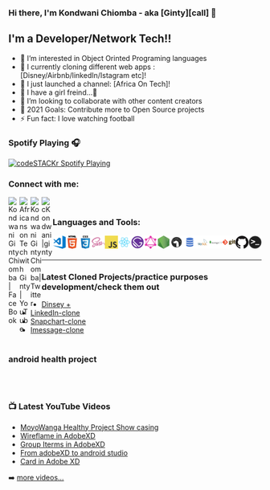 ### Hi there, I'm Kondwani Chiomba - aka [Ginty][call] 👋

## I'm a Developer/Network Tech!!

- 👀 I’m interested in Object Orinted Programing languages
- 🔭 I currently cloning different web apps : [Disney/Airbnb/linkedIn/Istagram etc]!
- 🔭 I just launched a channel: [Africa On Tech]!
- 🌱 I have a girl freind...🤣
- 👯 I’m looking to collaborate with other content creators
- 🥅 2021 Goals: Contribute more to Open Source projects
- ⚡ Fun fact: I love watching football

### Spotify Playing 🎧

[<img src="https://now-playing-codestackr.vercel.app/api/spotify-playing" alt="codeSTACKr Spotify Playing" width="350" />](https://open.spotify.com/playlist/37i9dQZF1DXcBWIGoYBM5M)

### Connect with me:

[<img align="left" alt="Kondwani Ginty Chiomba | FaceBook" width="22px" src="https://cdn.jsdelivr.net/npm/simple-icons@3.13.0/icons/facebook.svg" />][facebook]
[<img align="left" alt="Africans on Tech with Ginty | YouTube" width="22px" src="https://cdn.jsdelivr.net/npm/simple-icons@v3/icons/youtube.svg" />][youtube]
[<img align="left" alt="Kondwani Ginty Chiomba| Twitter" width="22px" src="https://cdn.jsdelivr.net/npm/simple-icons@v3/icons/twitter.svg" />][twitter]
[<img align="left" alt="cKondwani |ginty" width="22px" src="https://cdn.jsdelivr.net/npm/simple-icons@3.13.0/icons/instagram.svg" />][instagram]

<br />

### Languages and Tools:

<img align="left" alt="Visual Studio Code" width="26px" src="https://raw.githubusercontent.com/github/explore/80688e429a7d4ef2fca1e82350fe8e3517d3494d/topics/visual-studio-code/visual-studio-code.png" />
<img align="left" alt="HTML5" width="26px" src="https://raw.githubusercontent.com/github/explore/80688e429a7d4ef2fca1e82350fe8e3517d3494d/topics/html/html.png" />
<img align="left" alt="CSS3" width="26px" src="https://raw.githubusercontent.com/github/explore/80688e429a7d4ef2fca1e82350fe8e3517d3494d/topics/css/css.png" />
<img align="left" alt="Sass" width="26px" src="https://raw.githubusercontent.com/github/explore/80688e429a7d4ef2fca1e82350fe8e3517d3494d/topics/sass/sass.png" />
<img align="left" alt="JavaScript" width="26px" src="https://raw.githubusercontent.com/github/explore/80688e429a7d4ef2fca1e82350fe8e3517d3494d/topics/javascript/javascript.png">
<img align="left" alt="React" width="26px" src="https://raw.githubusercontent.com/github/explore/80688e429a7d4ef2fca1e82350fe8e3517d3494d/topics/react/react.png" />
<img align="left" alt="Gatsby" width="26px" src="https://raw.githubusercontent.com/github/explore/e94815998e4e0713912fed477a1f346ec04c3da2/topics/gatsby/gatsby.png" />
<img align="left" alt="GraphQL" width="26px" src="https://raw.githubusercontent.com/github/explore/80688e429a7d4ef2fca1e82350fe8e3517d3494d/topics/graphql/graphql.png" />
<img align="left" alt="Node.js" width="26px" src="https://raw.githubusercontent.com/github/explore/80688e429a7d4ef2fca1e82350fe8e3517d3494d/topics/nodejs/nodejs.png" />
<img align="left" alt="Deno" width="26px" src="https://raw.githubusercontent.com/github/explore/361e2821e2dea67711cde99c9c40ed357061cf27/topics/deno/deno.png" />
<img align="left" alt="SQL" width="26px" src="https://raw.githubusercontent.com/github/explore/80688e429a7d4ef2fca1e82350fe8e3517d3494d/topics/sql/sql.png" />
<img align="left" alt="MySQL" width="26px" src="https://raw.githubusercontent.com/github/explore/80688e429a7d4ef2fca1e82350fe8e3517d3494d/topics/mysql/mysql.png" />
<img align="left" alt="MongoDB" width="26px" src="https://raw.githubusercontent.com/github/explore/80688e429a7d4ef2fca1e82350fe8e3517d3494d/topics/mongodb/mongodb.png" />
<img align="left" alt="Git" width="26px" src="https://raw.githubusercontent.com/github/explore/80688e429a7d4ef2fca1e82350fe8e3517d3494d/topics/git/git.png" />
<img align="left" alt="GitHub" width="26px" src="https://raw.githubusercontent.com/github/explore/78df643247d429f6cc873026c0622819ad797942/topics/github/github.png" />
<img align="left" alt="Terminal" width="26px" src="https://raw.githubusercontent.com/github/explore/80688e429a7d4ef2fca1e82350fe8e3517d3494d/topics/terminal/terminal.png" />

<br />
<br />

---

### Latest Cloned Projects/practice purposes development/check them out

- [Dinsey +](https://disney-clone-80dec.web.app)
- [LinkedIn-clone](https://linkedin-4abea.firebaseapp.com)
- [Snapchart-clone](https://disney-clone-80dec.firebaseapp.com)
- [Imessage-clone](https://disney-clone-80dec.web.app)
  <br />
  <br />

### android health project

<br />
<br />

### 📺 Latest YouTube Videos

<!-- YOUTUBE:START -->

- [MoyoWanga Healthy Project Show casing](https://www.youtube.com/watch?v=8HJE47gzTNU&t=33s)
- [Wireflame in AdobeXD](https://www.youtube.com/watch?v=sphjJ2wjAuU&t=56s)
- [Group Iterms in AdobeXD](https://www.youtube.com/watch?v=aFhIfibEAYo&t=190s)
- [From adobeXD to android studio](https://www.youtube.com/watch?v=IU4-KXkU5Xo&t=79s)
- [Card in Adobe XD](https://www.youtube.com/watch?v=Ynxgxdcm_H4&t=98s)
<!-- YOUTUBE:END -->

➡️ [more videos...](https://www.youtube.com/channel/UCbn5Hckl9sK3uVPtEdEnzpw/videos)

[twitter]: https://twitter.com/ChiombaGinty
[youtube]: https://www.youtube.com/channel/UCbn5Hckl9sK3uVPtEdEnzpw
[facebook]: https://web.facebook.com/k.chiomba
[instagram]: https://www.instagram.com/ckondwani
